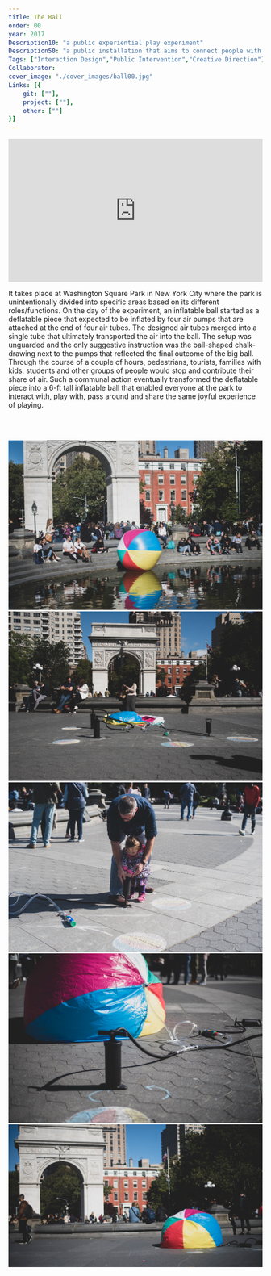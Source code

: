 ```yaml
---
title: The Ball
order: 00
year: 2017
Description10: "a public experiential play experiment"
Description50: "a public installation that aims to connect people with a shared playful experience"
Tags: ["Interaction Design","Public Intervention","Creative Direction"]
Collaborator:
cover_image: "./cover_images/ball00.jpg"
Links: [{
    git: [""],
    project: [""],
    other: [""]
}]
---
```


<div style="padding-top: 56.25%; position: relative; overflow: hidden;"><iframe frameborder="0" allowfullscreen="" scrolling="no" allow="autoplay;fullscreen" src="https://onelineplayer.com/player.html?autoplay=false&amp;autopause=false&amp;muted=false&amp;loop=true&amp;url=https%3A%2F%2Fwww.dropbox.com%2Fs%2F7el0o1f9b819jr5%2FThe%2520Ball.mp4%3Fraw%3D1&amp;poster=&amp;time=false&amp;progressBar=true&amp;overlay=true&amp;muteButton=true&amp;fullscreenButton=false&amp;style=light&amp;quality=auto&amp;playButton=true" style="position: absolute; height: 100%; width: 100%; left: 0px; top: 0px;"></iframe></div>

It takes place at Washington Square Park in New York City where the park is unintentionally divided into specific areas based on its different roles/functions. On the day of the experiment, an inflatable ball started as a deflatable piece that expected to be inflated by four air pumps that are attached at the end of four air tubes. The designed air tubes merged into a single tube that ultimately transported the air into the ball. The setup was unguarded and the only suggestive instruction was the ball-shaped chalk-drawing next to the pumps that reflected the final outcome of the big ball. Through the course of a couple of hours, pedestrians, tourists, families with kids, students and other groups of people would stop and contribute their share of air. Such a communal action eventually transformed the deflatable piece into a 6-ft tall inflatable ball that enabled everyone at the park to interact with, play with, pass around and share the same joyful experience of playing.

<br>

<br>

![ball](./content_images/ball01.jpg)
![ball](./content_images/ball02.jpg)
![ball](./content_images/ball03.jpg)
![ball](./content_images/ball04.jpg)
![ball](./content_images/ball05.jpg)





